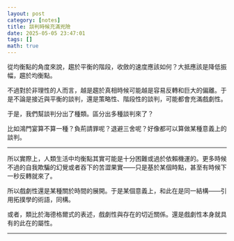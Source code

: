 ```yaml
---
layout: post
category: [notes]
title: 談判時候充滿兇險
date: 2025-05-05 23:47:01
tags: []
math: true
---
```


從均衡點的角度來說，趨於平衡的階段，收斂的速度應該如何？大抵應該是降低振幅，趨於均衡點。

不過對於非理性的人而言，越是趨於真相時候可能越是容易反轉和巨大的偏離。于是不論是接近與平衡的談判，還是策略性、階段性的談判，可能都會充滿戲劇性。

于是，我們幫談判分出了種類。區分出多種談判來了？

比如鴻門宴算不算一種？負荊請罪呢？退避三舍呢？好像都可以算做某種意義上的談判。

------

所以實際上，人類生活中均衡點其實可能是十分困難或過於依賴機運的。更多時候不過的自我欺騙的幻覺或者吞下的苦澀果實——只是基於某個時點，甚至有時候下一秒反轉就來了。

所以戲劇性還是某種關於時間的展開。于是某個意義上，和此在是同一結構——引用拓撲學的術語，同構。

或者，類比於海德格爾式的表述，戲劇性與存在的切近關係。還是戲劇性本身就具有的此在的屬性。





--------




